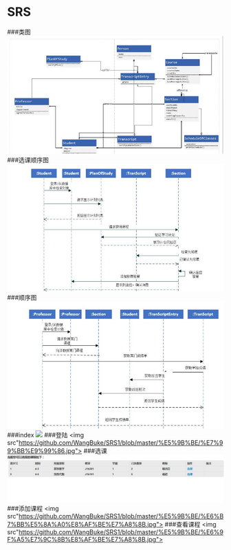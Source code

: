 # SRS
###类图
<img src="https://github.com/WangBuke/SRS1/blob/master/%E5%9B%BE/%E7%B1%BB%E5%9B%BE.jpg">
###选课顺序图
<img src="https://github.com/WangBuke/SRS1/blob/master/%E5%9B%BE/%E9%80%89%E8%AF%BE%E9%A1%BA%E5%BA%8F%E5%9B%BE.jpg">
###顺序图
<img src="https://github.com/WangBuke/SRS1/blob/master/%E5%9B%BE/%E9%A1%BA%E5%BA%8F%E5%9B%BE.jpg">
###index
<img src="https://github.com/WangBuke/SRS1/blob/master/%E5%9B%BE/index.jpg">
###登陆
<img src"https://github.com/WangBuke/SRS1/blob/master/%E5%9B%BE/%E7%99%BB%E9%99%86.jpg">
###选课
<img src="https://github.com/WangBuke/SRS1/blob/master/%E5%9B%BE/%E9%80%89%E8%AF%BE.jpg">
###添加课程
<img src"https://github.com/WangBuke/SRS1/blob/master/%E5%9B%BE/%E6%B7%BB%E5%8A%A0%E8%AF%BE%E7%A8%8B.jpg">
###查看课程
<img src"https://github.com/WangBuke/SRS1/blob/master/%E5%9B%BE/%E6%9F%A5%E7%9C%8B%E8%AF%BE%E7%A8%8B.jpg">

